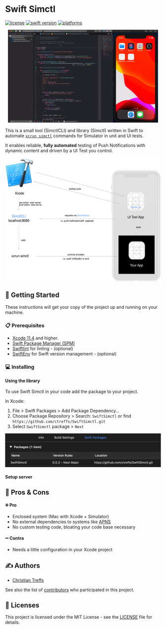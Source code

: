 # Swift Simctl

[![license](https://img.shields.io/badge/license-MIT-brightgreen.svg)](LICENSE)
[![swift version](https://img.shields.io/badge/swift-5.2-brightgreen.svg)](https://swift.org/download)
[![platforms](https://img.shields.io/badge/platforms-%20macOS%20|%20iOS%20|%20tvOS-brightgreen.svg)](#)

<p align="center">
	<img src="docs/SimctlExample.gif" height="300" alt="simctl-example-gif"/>
</p>   


This is a small tool (SimctlCLI) and library (Simctl) written in Swift to automate [`xcrun simctl`](https://developer.apple.com/library/archive/documentation/IDEs/Conceptual/iOS_Simulator_Guide/InteractingwiththeiOSSimulator/InteractingwiththeiOSSimulator.html#//apple_ref/doc/uid/TP40012848-CH3-SW4) commands for Simulator in unit and UI tests.

It enables reliable, **fully automated** testing of Push Notifications with dynamic content and driven by a UI Test you control.

<p align="center">
<img src="docs/Overview.png" height="400"/>
</p>

## 🚀 Getting Started

These instructions will get your copy of the project up and running on your machine.

### 📋 Prerequisites

- [Xcode 11.4](https://developer.apple.com/documentation/xcode_release_notes/) and higher.
- [Swift Package Manager (SPM)](https://github.com/apple/swift-package-manager)
- [Swiftlint](https://github.com/realm/SwiftLint) for linting - (optional)
- [SwiftEnv](https://swiftenv.fuller.li/) for Swift version management - (optional)

### 💻 Installing

#### Using the library

To use Swift Simctl in your code add the package to your project.

In Xcode:

1. File > Swift Packages > Add Package Dependency...
2. Choose Package Repository > Search: `SwiftSimctl` or find `https://github.com/ctreffs/SwiftSimctl.git`
3. Select  `SwiftSimctl` package > `Next`

![xcode-swift-package](docs/XcodeSwiftPackage.png)

#### Setup server


## 🎌 Pros & Cons

#### ➕ Pro
- Enclosed system (Mac with Xcode + Simulator)
- No external dependencies to systems like [APNS](https://developer.apple.com/library/archive/documentation/NetworkingInternet/Conceptual/RemoteNotificationsPG/APNSOverview.html)
- No custom testing code, bloating your code base necessary

#### ➖ Contra
- Needs a little configuration in your Xcode project

## ✍️ Authors

* [Christian Treffs](https://github.com/ctreffs)

See also the list of [contributors](https://github.com/ctreffs/SwiftImGui/contributors) who participated in this project.

## 🔏 Licenses

This project is licensed under the MIT License - see the [LICENSE](LICENSE) file for details.
